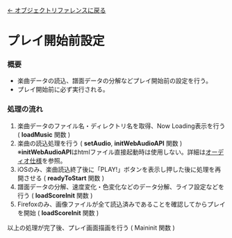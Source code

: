 [← オブジェクトリファレンスに戻る](ObjectReferenceIndex.html)  

# プレイ開始前設定
### 概要
- 楽曲データの読込、譜面データの分解などプレイ開始前の設定を行う。
- プレイ開始前に必ず実行される。

### 処理の流れ
1. 楽曲データのファイル名・ディレクトリ名を取得、Now Loading表示を行う ( **loadMusic** 関数 )
2. 楽曲の読込処理を行う ( **setAudio**, **initWebAudioAPI** 関数 )  
※**initWebAudioAPI**はhtmlファイル直接起動時は使用しない。詳細は[オーディオ仕様](Audio.html)を参照。
3. iOSのみ、楽曲読込終了後に「PLAY!」ボタンを表示し押した後に処理を再開させる ( **readyToStart** 関数 )
4. 譜面データの分解、速度変化・色変化などのデータ分解、ライフ設定などを行う ( **loadScoreInit** 関数 )
5. Firefoxのみ、画像ファイルが全て読込済みであることを確認してからプレイを開始 ( **loadScoreInit** 関数 )

以上の処理が完了後、プレイ画面描画を行う ( Maininit 関数 )